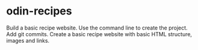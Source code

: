 # odin-recipes

Build a basic recipe website. 
Use the command line to create the project.
Add git commits.
Create a basic recipe website with basic HTML structure, images and links. 